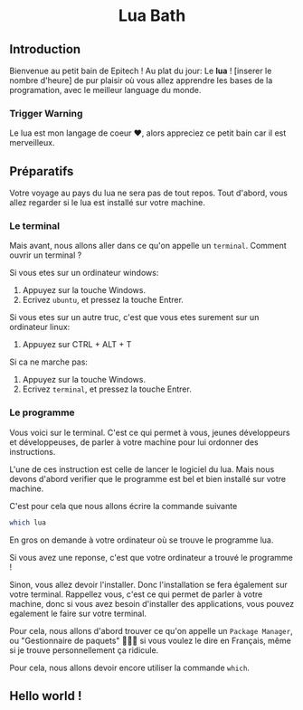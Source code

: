 <h1 align=center> Lua Bath </h1>

## Introduction

Bienvenue au petit bain de Epitech ! Au plat du jour: Le **lua** !
[inserer le nombre d'heure] de pur plaisir où vous allez apprendre les
bases de la programation, avec le meilleur language du monde.

### Trigger Warning

Le lua est mon langage de coeur ❤️, alors appreciez ce petit bain car il est
merveilleux.

## Préparatifs

Votre voyage au pays du lua ne sera pas de tout repos. Tout d'abord, vous
allez regarder si le lua est installé sur votre machine.

### Le terminal

Mais avant, nous allons aller dans ce qu'on appelle un `terminal`. Comment
ouvrir un terminal ?

Si vous etes sur un ordinateur windows:
1. Appuyez sur la touche Windows.
2. Ecrivez `ubuntu`, et pressez la touche Entrer.

Si vous etes sur un autre truc, c'est que vous etes surement sur un ordinateur
linux:
1. Appuyez sur CTRL + ALT + T

Si ca ne marche pas:
1. Appuyez sur la touche Windows.
2. Ecrivez `terminal`, et pressez la touche Entrer.

### Le programme

Vous voici sur le terminal. C'est ce qui permet à vous, jeunes développeurs et
développeuses, de parler à votre machine pour lui ordonner des instructions.

L'une de ces instruction est celle de lancer le logiciel du lua. Mais nous
devons d'abord verifier que le programme est bel et bien installé sur votre
machine.

C'est pour cela que nous allons écrire la commande suivante
```sh
which lua
```
En gros on demande à votre ordinateur où se trouve le programme lua.

Si vous avez une reponse, c'est que votre ordinateur a trouvé le programme !

Sinon, vous allez devoir l'installer. Donc l'installation se fera également
sur votre terminal. Rappellez vous, c'est ce qui permet de parler à votre
machine, donc si vous avez besoin d'installer des applications, vous pouvez
egalement le faire sur votre terminal.

Pour cela, nous allons d'abord trouver ce qu'on appelle un `Package Manager`,
ou "Gestionnaire de paquets" 🥖🇫🇷 si vous voulez le dire en Français, même si
je trouve personnellement ça ridicule.

Pour cela, nous allons devoir encore utiliser la commande `which`.

## Hello world !


